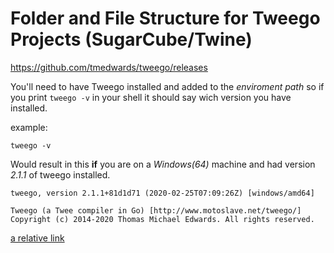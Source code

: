 # Folder and File Structure for Tweego Projects (SugarCube/Twine)

<https://github.com/tmedwards/tweego/releases>

You'll need to have Tweego installed and added to the *enviroment path* so if you print <code>tweego -v</code> in your shell it should say wich version you have installed.

example:

    tweego -v

Would result in this **if** you are on a *Windows(64)* machine and had version *2.1.1* of tweego installed.

    tweego, version 2.1.1+81d1d71 (2020-02-25T07:09:26Z) [windows/amd64]

    Tweego (a Twee compiler in Go) [http://www.motoslave.net/tweego/]
    Copyright (c) 2014-2020 Thomas Michael Edwards. All rights reserved.

[a relative link](specialPassages.md)

